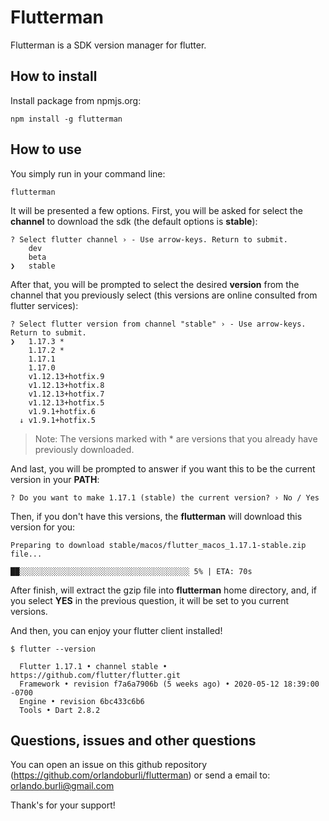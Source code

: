 # Flutterman

Flutterman is a SDK version manager for flutter.

## How to install

Install package from npmjs.org:
```
npm install -g flutterman
```

## How to use

You simply run in your command line:

```
flutterman
```

It will be presented a few options. First, you will be asked for select the **channel** to download the sdk (the default options is **stable**):

```
? Select flutter channel › - Use arrow-keys. Return to submit.
    dev
    beta
❯   stable
```

After that, you will be prompted to select the desired **version** from the channel that you previously select (this versions are online consulted from flutter services):

```
? Select flutter version from channel "stable" › - Use arrow-keys. Return to submit.
❯   1.17.3 *
    1.17.2 *
    1.17.1
    1.17.0
    v1.12.13+hotfix.9
    v1.12.13+hotfix.8
    v1.12.13+hotfix.7
    v1.12.13+hotfix.5
    v1.9.1+hotfix.6
  ↓ v1.9.1+hotfix.5
```

> Note: The versions marked with * are versions that you already have previously downloaded.

And last, you will be prompted to answer if you want this to be the current version in your **PATH**:

```
? Do you want to make 1.17.1 (stable) the current version? › No / Yes
```

Then, if you don't have this versions, the **flutterman** will download this version for you:

```
Preparing to download stable/macos/flutter_macos_1.17.1-stable.zip file...

██░░░░░░░░░░░░░░░░░░░░░░░░░░░░░░░░░░░░░░ 5% | ETA: 70s
```

After finish, will extract the gzip file into **flutterman** home directory, and, if you select **YES** in the previous question, it will be set to you current versions.

And then, you can enjoy your flutter client installed!

```
$ flutter --version

  Flutter 1.17.1 • channel stable • https://github.com/flutter/flutter.git
  Framework • revision f7a6a7906b (5 weeks ago) • 2020-05-12 18:39:00 -0700
  Engine • revision 6bc433c6b6
  Tools • Dart 2.8.2
```
## Questions, issues and other questions

You can open an issue on this github repository (https://github.com/orlandoburli/flutterman) or send a email to: orlando.burli@gmail.com

Thank's for your support!